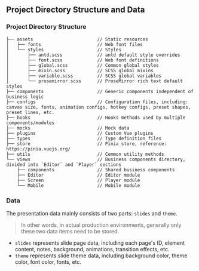## Project Directory Structure and Data

### Project Directory Structure
```
├── assets                        // Static resources
│   ├── fonts                     // Web font files
│   └── styles                    // Styles
│       ├── antd.scss             // antd default style overrides
│       ├── font.scss             // Web font definitions
│       ├── global.scss           // Common global styles
│       ├── mixin.scss            // SCSS global mixins
│       ├── variable.scss         // SCSS global variables
│       └── prosemirror.scss      // ProseMirror rich text default styles
├── components                    // Generic components independent of business logic
├── configs                       // Configuration files, including: canvas size, fonts, animation configs, hotkey configs, preset shapes, preset lines, etc.
├── hooks                         // Hooks methods used by multiple components/modules
├── mocks                         // Mock data
├── plugins                       // Custom Vue plugins
├── types                         // Type definition files
├── store                         // Pinia store, reference: https://pinia.vuejs.org/
├── utils                         // Common utility methods
└── views                         // Business components directory, divided into `Editor` and `Player` sections
    ├── components                // Shared business components
    ├── Editor                    // Editor module
    ├── Screen                    // Player module
    └── Mobile                    // Mobile module
```

### Data
The presentation data mainly consists of two parts: `slides` and `theme`.
> In other words, in actual production environments, generally only these two data items need to be stored.

- `slides` represents slide page data, including each page's ID, element content, notes, background, animations, transition effects, etc.
- `theme` represents slide theme data, including background color, theme color, font color, fonts, etc.

